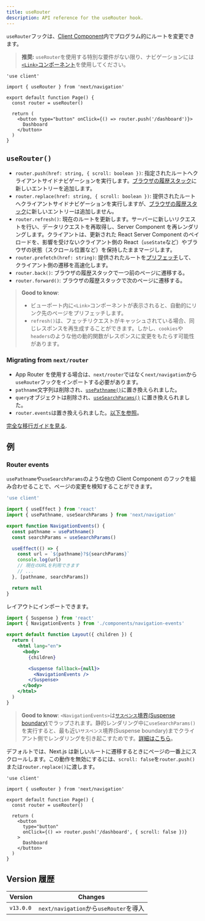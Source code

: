```yaml
---
title: useRouter
description: API reference for the useRouter hook.
---
```


`useRouter`フックは、[Client Component](/docs/app-router/building-your-application/rendering/client-components)内でプログラム的にルートを変更できます。

> **推奨:** `useRouter`を使用する特別な要件がない限り、ナビゲーションには[`<Link>`コンポーネント](/docs/app-router/building-your-application/routing/linking-and-navigating#link-コンポーネント)を使用してください。

```tsx title="app/example-client-component.tsx"
'use client'

import { useRouter } from 'next/navigation'

export default function Page() {
  const router = useRouter()

  return (
    <button type="button" onClick={() => router.push('/dashboard')}>
      Dashboard
    </button>
  )
}
```

## `useRouter()`

- `router.push(href: string, { scroll: boolean })`: 指定されたルートへクライアントサイドナビゲーションを実行します。[ブラウザの履歴スタック](https://developer.mozilla.org/en-US/docs/Web/API/History_API)に新しいエントリーを追加します。
- `router.replace(href: string, { scroll: boolean })`: 提供されたルートへクライアントサイドナビゲーションを実行しますが、[ブラウザの履歴スタック](https://developer.mozilla.org/en-US/docs/Web/API/History_API)に新しいエントリーは追加しません。
- `router.refresh()`: 現在のルートを更新します。サーバーに新しいリクエストを行い、データリクエストを再取得し、Server Component を再レンダリングします。クライアントは、更新された React Server Component のペイロードを、影響を受けないクライアント側の React（`useState`など）やブラウザの状態（スクロール位置など）を保持したままマージします。
- `router.prefetch(href: string)`: 提供されたルートを[プリフェッチ](/docs/app-router/building-your-application/routing/linking-and-navigating#プリフェッチ)して、クライアント側の遷移を高速化します。
- `router.back()`: ブラウザの履歴スタックで一つ前のページに遷移する。
- `router.forward()`: ブラウザの履歴スタックで次のページに遷移する。

> **Good to know**:
>
> - ビューポート内に`<Link>`コンポーネントが表示されると、自動的にリンク先のページをプリフェッチします。
> - `refresh()`は、フェッチリクエストがキャッシュされている場合、同じレスポンスを再生成することができます。しかし、`cookies`や`headers`のような他の動的関数がレスポンスに変更をもたらす可能性があります。

### Migrating from `next/router`

- App Router を使用する場合は、`next/router`ではなく`next/navigation`から`useRouter`フックをインポートする必要があります。
- `pathname`文字列は削除され、[`usePathname()`](/docs/app-router/api-reference/functions/use-pathname)に置き換えられました。
- `query`オブジェクトは削除され、[`useSearchParams()`](/docs/app-router/api-reference/functions/use-search-params) に置き換えられました。
- `router.events`は置き換えられました。[以下を参照](#router-events)。

<!-- TODO: Fix link -->

[完全な移行ガイドを見る](/docs/app-router/building-your-application/upgrading/app-router-migration).

## 例

### Router events

`usePathname`や`useSearchParams`のような他の Client Component のフックを組み合わせることで、ページの変更を検知することができます。

```jsx title="app/components/navigation-events.js"
'use client'

import { useEffect } from 'react'
import { usePathname, useSearchParams } from 'next/navigation'

export function NavigationEvents() {
  const pathname = usePathname()
  const searchParams = useSearchParams()

  useEffect(() => {
    const url = `${pathname}?${searchParams}`
    console.log(url)
    // 現在のURLを利用できます
    // ...
  }, [pathname, searchParams])

  return null
}
```

レイアウトにインポートできます。

```jsx title="app/layout.js" highlight={2,10-12}
import { Suspense } from 'react'
import { NavigationEvents } from './components/navigation-events'

export default function Layout({ children }) {
  return (
    <html lang="en">
      <body>
        {children}

        <Suspense fallback={null}>
          <NavigationEvents />
        </Suspense>
      </body>
    </html>
  )
}
```

<!-- TODO: Fix link -->

> **Good to know**: `<NavigationEvents>`は[`サスペンス`境界(Suspense boundary)](/docs/app-router/building-your-application/routing/loading-ui-and-streaming#example)でラップされます。静的レンダリング中に`useSearchParams()`を実行すると、最も近い`サスペンス`境界(Suspense boundary)までクライアント側でレンダリングを引き起こすためです。[詳細はこちら](/docs/app-router/api-reference/functions/use-search-params)。

デフォルトでは、Next.js は新しいルートに遷移するときにページの一番上にスクロールします。この動作を無効にするには、`scroll: false`を`router.push()`または`router.replace()`に渡します。

```tsx title="app/example-client-component.tsx"
'use client'

import { useRouter } from 'next/navigation'

export default function Page() {
  const router = useRouter()

  return (
    <button
      type="button"
      onClick={() => router.push('/dashboard', { scroll: false })}
    >
      Dashboard
    </button>
  )
}
```

## Version 履歴

| Version   | Changes                                |
| --------- | -------------------------------------- |
| `v13.0.0` | `next/navigation`から`useRouter`を導入 |
